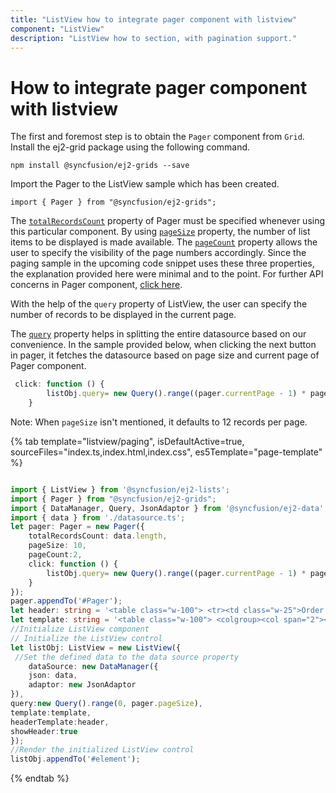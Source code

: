 ```yaml
---
title: "ListView how to integrate pager component with listview"
component: "ListView"
description: "ListView how to section, with pagination support."
---
```


# How to integrate pager component with listview

The first and foremost step is to obtain the `Pager` component from `Grid`. Install the ej2-grid package using the following command.

```shell
npm install @syncfusion/ej2-grids --save
```

Import the Pager to the ListView sample which has been created.

```shell
import { Pager } from "@syncfusion/ej2-grids";
```

The [`totalRecordsCount`](https://ej2.syncfusion.com/documentation/api/pager/#totalrecordscount) property of Pager must be specified whenever using this particular component. By using [`pageSize`](https://ej2.syncfusion.com/documentation/api/pager/#pagesize) property, the number of list items to be displayed is made available. The [`pageCount`](https://ej2.syncfusion.com/documentation/api/pager/#pagecount) property allows the user to specify the visibility of the page numbers accordingly. Since the paging sample in the upcoming code snippet uses these three properties, the explanation provided here were minimal and to the point. For further API concerns in Pager component, [click here](https://ej2.syncfusion.com/documentation/api/pager/).

With the help of the `query` property of ListView, the user can specify the number of records to be displayed in the current page.

The [`query`](../../api/list-view#query) property helps in splitting the entire datasource based on our convenience. In the sample provided below, when clicking the next button in pager, it fetches the datasource based on page size and current page of Pager component.

```typescript
 click: function () {
        listObj.query= new Query().range((pager.currentPage - 1) * pager.pageSize, (pager.currentPage * pager.pageSize));
    }
```

Note: When `pageSize` isn't mentioned, it defaults to 12 records per page.

{% tab template="listview/paging", isDefaultActive=true, sourceFiles="index.ts,index.html,index.css", es5Template="page-template" %}

```typescript

import { ListView } from '@syncfusion/ej2-lists';
import { Pager } from "@syncfusion/ej2-grids";
import { DataManager, Query, JsonAdaptor } from '@syncfusion/ej2-data';
import { data } from './datasource.ts';
let pager: Pager = new Pager({
    totalRecordsCount: data.length,
    pageSize: 10,
    pageCount:2,
    click: function () {
        listObj.query= new Query().range((pager.currentPage - 1) * pager.pageSize, (pager.currentPage * pager.pageSize));
    }
});
pager.appendTo('#Pager');
let header: string = '<table class="w-100"> <tr><td class="w-25">Order ID</td><td class="w-45">Ship Name</td><td class="w-25">ShipCity</td></tr></table>';
let template: string = '<table class="w-100"> <colgroup><col span="2"><col></colgroup><tr><td class="w-25">${OrderID}</td><td class="w-45">${ShipName}</td><td class="w-25">${ShipCity}</td></tr></table>';
//Initialize ListView component
// Initialize the ListView control
let listObj: ListView = new ListView({
 //Set the defined data to the data source property
    dataSource: new DataManager({
    json: data,
    adaptor: new JsonAdaptor
}),
query:new Query().range(0, pager.pageSize),
template:template,
headerTemplate:header,
showHeader:true
});
//Render the initialized ListView control
listObj.appendTo('#element');

```

{% endtab %}
